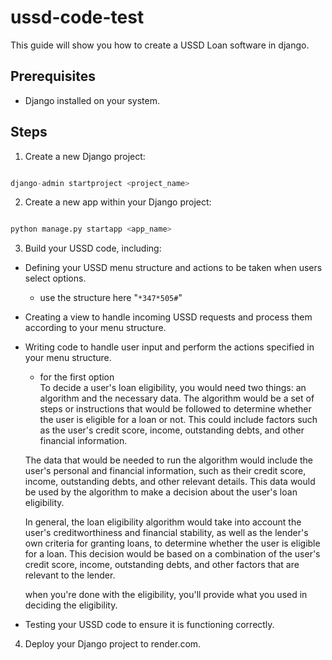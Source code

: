 # ussd-code-test

This guide will show you how to create a USSD Loan software in django.

## Prerequisites

- Django installed on your system.

## Steps

1. Create a new Django project:
```python

django-admin startproject <project_name>

```

2. Create a new app within your Django project:
```python

python manage.py startapp <app_name>

```

3. Build your USSD code, including:

- Defining your USSD menu structure and actions to be taken when users select options.
  - use the structure here "`*347*505#`"
- Creating a view to handle incoming USSD requests and process them according to your menu structure.
- Writing code to handle user input and perform the actions specified in your menu structure.
  - for the first option <br />
      To decide a user's loan eligibility, you would need two things: an algorithm and the necessary data. The algorithm would be a set of steps or instructions that would be followed to determine whether the user is eligible for a loan or not. This could include factors such as the user's credit score, income, outstanding debts, and other financial information.

  The data that would be needed to run the algorithm would include the user's personal and financial information, such as their credit score, income, outstanding debts, and other relevant details. This data would be used by the algorithm to make a decision about the user's loan eligibility.

  In general, the loan eligibility algorithm would take into account the user's creditworthiness and financial stability, as well as the lender's own criteria for granting loans, to determine whether the user is eligible for a loan. This decision would be based on a combination of the user's credit score, income, outstanding debts, and other factors that are relevant to the lender. <br />
  
  when you're done with the eligibility, you'll provide what you used in deciding the eligibility.
- Testing your USSD code to ensure it is functioning correctly.

4. Deploy your Django project to render.com.
